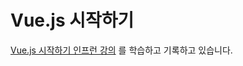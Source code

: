 # Vue.js 시작하기

[Vue.js 시작하기 인프런 강의](https://www.inflearn.com/course/Age-of-Vuejs) 를 학습하고 기록하고 있습니다.

